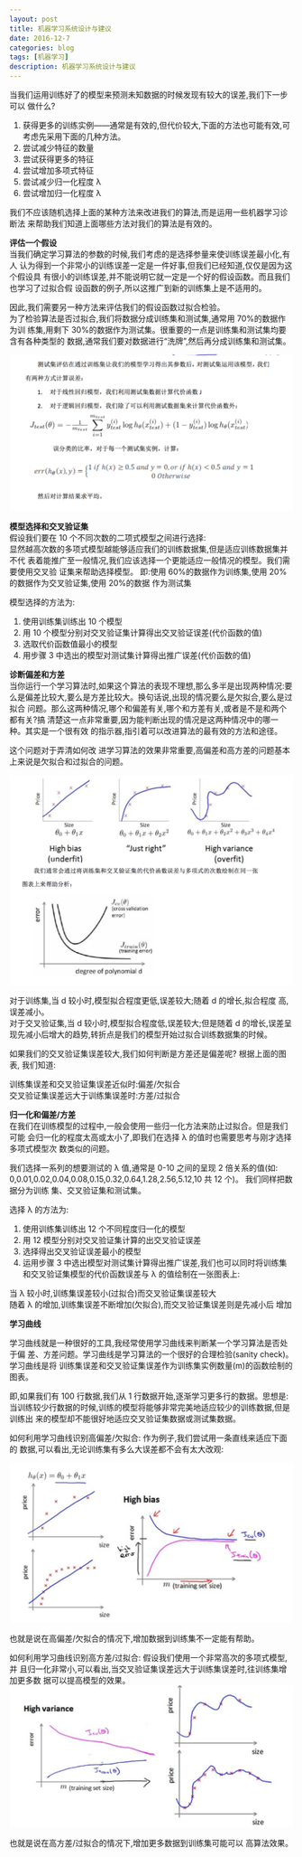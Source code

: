 ```yaml
---
layout: post
title: 机器学习系统设计与建议
date: 2016-12-7
categories: blog
tags: [机器学习]
description: 机器学习系统设计与建议
---
```


当我们运用训练好了的模型来预测未知数据的时候发现有较大的误差,我们下一步可以 做什么?         
1. 获得更多的训练实例——通常是有效的,但代价较大,下面的方法也可能有效,可 考虑先采用下面的几种方法。     
2. 尝试减少特征的数量     
3. 尝试获得更多的特征    
4. 尝试增加多项式特征     
5. 尝试减少归一化程度 λ    
6. 尝试增加归一化程度 λ       

我们不应该随机选择上面的某种方法来改进我们的算法,而是运用一些机器学习诊断法
来帮助我们知道上面哪些方法对我们的算法是有效的。     

**评估一个假设**      
当我们确定学习算法的参数的时候,我们考虑的是选择参量来使训练误差最小化,有人 认为得到一个非常小的训练误差一定是一件好事,但我们已经知道,仅仅是因为这个假设具 有很小的训练误差,并不能说明它就一定是一个好的假设函数。而且我们也学习了过拟合假 设函数的例子,所以这推广到新的训练集上是不适用的。    

因此,我们需要另一种方法来评估我们的假设函数过拟合检验。          
为了检验算法是否过拟合,我们将数据分成训练集和测试集,通常用 70%的数据作为训 练集,用剩下 30%的数据作为测试集。很重要的一点是训练集和测试集均要含有各种类型的 数据,通常我们要对数据进行“洗牌”,然后再分成训练集和测试集。    

![](https://raw.githubusercontent.com/whuhan2013/myImage/master/machineLearning/class6/p6.png)     

**模型选择和交叉验证集**       
假设我们要在 10 个不同次数的二项式模型之间进行选择:      
显然越高次数的多项式模型越能够适应我们的训练数据集,但是适应训练数据集并不代 表着能推广至一般情况,我们应该选择一个更能适应一般情况的模型。我们需要使用交叉验 证集来帮助选择模型。
即:使用 60%的数据作为训练集,使用 20%的数据作为交叉验证集,使用 20%的数据 作为测试集         

模型选择的方法为:     
1. 使用训练集训练出 10 个模型      
2. 用 10 个模型分别对交叉验证集计算得出交叉验证误差(代价函数的值)      
3. 选取代价函数值最小的模型        
4. 用步骤 3 中选出的模型对测试集计算得出推广误差(代价函数的值)        

**诊断偏差和方差**      
当你运行一个学习算法时,如果这个算法的表现不理想,那么多半是出现两种情况:要 么是偏差比较大,要么是方差比较大。换句话说,出现的情况要么是欠拟合,要么是过拟合 问题。那么这两种情况,哪个和偏差有关,哪个和方差有关,或者是不是和两个都有关?搞 清楚这一点非常重要,因为能判断出现的情况是这两种情况中的哪一种。其实是一个很有效 的指示器,指引着可以改进算法的最有效的方法和途径。

这个问题对于弄清如何改 进学习算法的效果非常重要,高偏差和高方差的问题基本上来说是欠拟合和过拟合的问题。

![](https://raw.githubusercontent.com/whuhan2013/myImage/master/machineLearning/class6/p1.png) 

对于训练集,当 d 较小时,模型拟合程度更低,误差较大;随着 d 的增长,拟合程度  高,误差减小。       
对于交叉验证集,当 d 较小时,模型拟合程度低,误差较大;但是随着 d 的增长,误差呈现先减小后增大的趋势,转折点是我们的模型开始过拟合训练数据集的时候。     

如果我们的交叉验证集误差较大,我们如何判断是方差还是偏差呢? 根据上面的图表, 我们知道:      

训练集误差和交叉验证集误差近似时:偏差/欠拟合        
交叉验证集误差远大于训练集误差时:方差/过拟合      


**归一化和偏差/方差**       
在我们在训练模型的过程中,一般会使用一些归一化方法来防止过拟合。但是我们可能 会归一化的程度太高或太小了,即我们在选择 λ 的值时也需要思考与刚才选择多项式模型次 数类似的问题。     

我们选择一系列的想要测试的 λ 值,通常是 0-10 之间的呈现 2 倍关系的值(如: 0,0.01,0.02,0.04,0.08,0.15,0.32,0.64,1.28,2.56,5.12,10 共 12 个)。 我们同样把数据分为训练 集、交叉验证集和测试集。

选择 λ 的方法为:     
1. 使用训练集训练出 12 个不同程度归一化的模型      
2. 用 12 模型分别对交叉验证集计算的出交叉验证误差      
3. 选择得出交叉验证误差最小的模型       
4. 运用步骤 3 中选出模型对测试集计算得出推广误差,我们也可以同时将训练集和交叉验证集模型的代价函数误差与 λ 的值绘制在一张图表上:        

当 λ 较小时,训练集误差较小(过拟合)而交叉验证集误差较大        
随着 λ 的增加,训练集误差不断增加(欠拟合),而交叉验证集误差则是先减小后 增加     

**学习曲线**          

学习曲线就是一种很好的工具,我经常使用学习曲线来判断某一个学习算法是否处于偏 差、方差问题。学习曲线是学习算法的一个很好的合理检验(sanity check)。学习曲线是将 训练集误差和交叉验证集误差作为训练集实例数量(m)的函数绘制的图表。

即,如果我们有 100 行数据,我们从 1 行数据开始,逐渐学习更多行的数据。思想是: 当训练较少行数据的时候,训练的模型将能够非常完美地适应较少的训练数据,但是训练出 来的模型却不能很好地适应交叉验证集数据或测试集数据。

如何利用学习曲线识别高偏差/欠拟合: 作为例子,我们尝试用一条直线来适应下面的 数据,可以看出,无论训练集有多么大误差都不会有太大改观:

![](https://raw.githubusercontent.com/whuhan2013/myImage/master/machineLearning/class6/p2.png) 

也就是说在高偏差/欠拟合的情况下,增加数据到训练集不一定能有帮助。

如何利用学习曲线识别高方差/过拟合: 假设我们使用一个非常高次的多项式模型,并 且归一化非常小,可以看出,当交叉验证集误差远大于训练集误差时,往训练集增加更多数 据可以提高模型的效果。
![](https://raw.githubusercontent.com/whuhan2013/myImage/master/machineLearning/class6/p3.png) 

也就是说在高方差/过拟合的情况下,增加更多数据到训练集可能可以 高算法效果。

